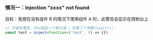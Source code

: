 ### 情况一：Injection "xxxx" not found

目标：我想在没有组件 B 的情况下使用组件 A 时，此警告会显示在控制台上

```typescript
// 为避免警告，可以指定一个默认值（ 的第二个参数inject()）：
const test = inject<Function>('test', () => {})
```
